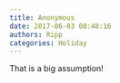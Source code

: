 ```yaml
---
title: Anonymous
date: 2017-06-03 08:48:16
authors: Ripp
categories: Holiday
---
```


 That is a big assumption!